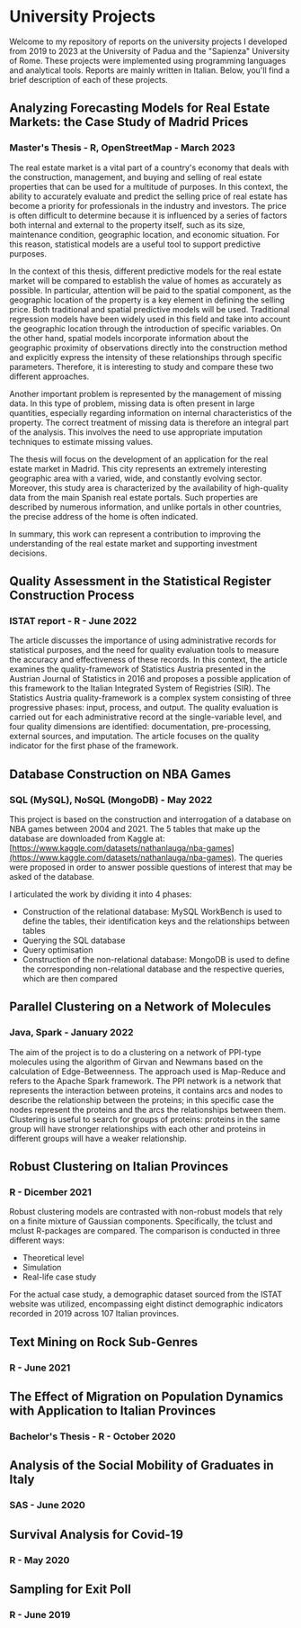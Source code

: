 # University Projects
Welcome to my repository of reports on the university projects I developed from 2019 to 2023 at the University of Padua and the "Sapienza" University of Rome. These projects were implemented using programming languages and analytical tools. Reports are mainly written in Italian. Below, you'll find a brief description of each of these projects.

## Analyzing Forecasting Models for Real Estate Markets: the Case Study of Madrid Prices
### Master's Thesis - R, OpenStreetMap - March 2023
The real estate market is a vital part of a country's economy that deals with the construction, management, and buying and selling of real estate properties that can be used for a multitude of purposes. In this context, the ability to accurately evaluate and predict the selling price of real estate has become a priority for professionals in the industry and investors. The price is often difficult to determine because it is influenced by a series of factors both internal and external to the property itself, such as its size, maintenance condition, geographic location, and economic situation. For this reason, statistical models are a useful tool to support predictive purposes.

In the context of this thesis, different predictive models for the real estate market will be compared to establish the value of homes as accurately as possible. In particular, attention will be paid to the spatial component, as the geographic location of the property is a key element in defining the selling price. Both traditional and spatial predictive models will be used. Traditional regression models have been widely used in this field and take into account the geographic location through the introduction of specific variables. On the other hand, spatial models incorporate information about the geographic proximity of observations directly into the construction method and explicitly express the intensity of these relationships through specific parameters. Therefore, it is interesting to study and compare these two different approaches.

Another important problem is represented by the management of missing data. In this type of problem, missing data is often present in large quantities, especially regarding information on internal characteristics of the property. The correct treatment of missing data is therefore an integral part of the analysis. This involves the need to use appropriate imputation techniques to estimate missing values.

The thesis will focus on the development of an application for the real estate market in Madrid. This city represents an extremely interesting geographic area with a varied, wide, and constantly evolving sector. Moreover, this study area is characterized by the availability of high-quality data from the main Spanish real estate portals. Such properties are described by numerous information, and unlike portals in other countries, the precise address of the home is often indicated.

In summary, this work can represent a contribution to improving the understanding of the real estate market and supporting investment decisions.

## Quality Assessment in the Statistical Register Construction Process
### ISTAT report - R - June 2022
The article discusses the importance of using administrative records for statistical purposes, and the need for quality evaluation tools to measure the accuracy and effectiveness of these records. In this context, the article examines the quality-framework of Statistics Austria presented in the Austrian Journal of Statistics in 2016 and proposes a possible application of this framework to the Italian Integrated System of Registries (SIR). The Statistics Austria quality-framework is a complex system consisting of three progressive phases: input, process, and output. The quality evaluation is carried out for each administrative record at the single-variable level, and four quality dimensions are identified: documentation, pre-processing, external sources, and imputation. The article focuses on the quality indicator for the first phase of the framework.

## Database Construction on NBA Games
### SQL (MySQL), NoSQL (MongoDB) - May 2022
This project is based on the construction and interrogation of a database on NBA games between 2004 and 2021. The 5 tables that make up the database are downloaded from Kaggle at: [https://www.kaggle.com/datasets/nathanlauga/nba-games](https://www.kaggle.com/datasets/nathanlauga/nba-games).
The queries were proposed in order to answer possible questions of interest that may be asked of the database.

I articulated the work by dividing it into 4 phases:
- Construction of the relational database: MySQL WorkBench is used to define the tables, their identification keys and the relationships between tables
- Querying the SQL database
- Query optimisation
- Construction of the non-relational database: MongoDB is used to define the corresponding non-relational database and the respective queries, which are then compared


## Parallel Clustering on a Network of Molecules
### Java, Spark - January 2022
The aim of the project is to do a clustering on a network of PPI-type molecules using the algorithm of Girvan and Newmans based on the calculation of Edge-Betweenness. The approach used is Map-Reduce and refers to the Apache Spark framework. The PPI network is a network that represents the interaction between proteins, it contains arcs and nodes to describe the relationship between the proteins; in this specific case the nodes represent the proteins and the arcs the relationships between them.
Clustering is useful to search for groups of proteins: proteins in the same group will have stronger relationships with each other and proteins in different groups will have a weaker relationship.


## Robust Clustering on Italian Provinces
### R - Dicember 2021
Robust clustering models are contrasted with non-robust models that rely on a finite mixture of Gaussian components. Specifically, the tclust and mclust R-packages are compared. The comparison is conducted in three different ways:
- Theoretical level
- Simulation
- Real-life case study

For the actual case study, a demographic dataset sourced from the ISTAT website was utilized, encompassing eight distinct demographic indicators recorded in 2019 across 107 Italian provinces.


## Text Mining on Rock Sub-Genres
### R - June 2021


## The Effect of Migration on Population Dynamics with Application to Italian Provinces
### Bachelor's Thesis - R - October 2020


## Analysis of the Social Mobility of Graduates in Italy
### SAS - June 2020


## Survival Analysis for Covid-19
### R - May 2020


## Sampling for Exit Poll
### R - June 2019
